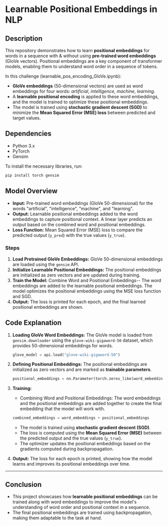# **Learnable Positional Embeddings in NLP**

## **Description**
This repository demonstrates how to learn **positional embeddings** for words in a sequence with & without using **pre-trained word embeddings** (GloVe vectors). Positional embeddings are a key component of transformer models, enabling them to understand word order in a sequence of tokens.

In this challenge (learnable_pos_encoding_GloVe.ipynb):
- **GloVe embeddings** (50-dimensional vectors) are used as word embeddings for four words: *artificial*, *intelligence*, *machine*, *learning*.
- A **learnable positional encoding** is applied to these word embeddings, and the model is trained to optimize these positional embeddings.
- The model is trained using **stochastic gradient descent (SGD)** to minimize the **Mean Squared Error (MSE) loss** between predicted and target values.

## **Dependencies**
- Python 3.x
- PyTorch
- Gensim

To install the necessary libraries, run:
```bash
pip install torch gensim
```

## **Model Overview**
- **Input:** Pre-trained word embeddings (GloVe 50-dimensional) for the words "artificial", "intelligence", "machine", and "learning".
- **Output:** Learnable positional embeddings added to the word embeddings to capture positional context. A linear layer predicts an output based on the combined word and positional embeddings.
- **Loss Function:** Mean Squared Error (MSE) loss to compare the predicted output (`y_pred`) with the true values (`y_true`).

### **Steps**
1. **Load Pretrained GloVe Embeddings:** GloVe 50-dimensional embeddings are loaded using the `gensim` API.
2. **Initialize Learnable Positional Embeddings:** The positional embeddings are initialized as zero vectors and are updated during training.
3. **Train the Model:** Combine Word and Positional Embeddings-- The word embeddings are added to the learnable positional embeddings. The model optimizes the positional embeddings using the MSE loss function and SGD.
4. **Output:** The loss is printed for each epoch, and the final learned positional embeddings are shown.

## **Code Explanation**
1. **Loading GloVe Word Embeddings:**
   The GloVe model is loaded from `gensim.downloader` using the `glove-wiki-gigaword-50` dataset, which provides 50-dimensional embeddings for words.
   ```python
   glove_model = api.load("glove-wiki-gigaword-50")
   ```

2. **Defining Positional Embeddings:**
   The positional embeddings are initialized as zero vectors and are marked as **trainable parameters**.
   ```python
   positional_embeddings = nn.Parameter(torch.zeros_like(word_embeddings, requires_grad=True))
   ```

3. **Training:**
   - Combining Word and Positional Embeddings: The word embeddings and the positional embeddings are added together to create the final embedding that the model will work with.
   ```python
   combined_embeddings = word_embeddings + positional_embeddings
   ```
   - The model is trained using **stochastic gradient descent (SGD)**.
   - The loss is computed using the **Mean Squared Error (MSE)** between the predicted output and the true values (`y_true`).
   - The optimizer updates the positional embeddings based on the gradients computed during backpropagation.
   
4. **Output:** The loss for each epoch is printed, showing how the model learns and improves its positional embeddings over time.

---


## **Conclusion**
- This project showcases how **learnable positional embeddings** can be trained along with word embeddings to improve the model's understanding of word order and positional context in a sequence.
- The final positional embeddings are trained using backpropagation, making them adaptable to the task at hand.
